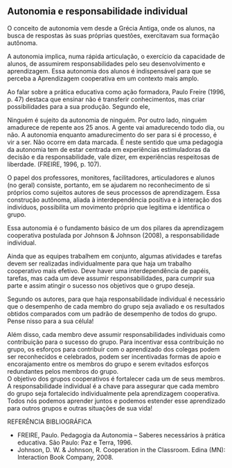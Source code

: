 ## Autonomia e responsabilidade individual
	 
O conceito de autonomia vem desde a Grécia Antiga, onde os alunos, na busca de respostas às suas próprias questões, exercitavam sua formação autônoma.

A autonomia implica, numa rápida articulação, o exercício da capacidade de alunos, de assumirem responsabilidades pelo seu desenvolvimento e aprendizagem. Essa autonomia dos alunos é indispensável para que se perceba a Aprendizagem cooperativa em um contexto mais amplo. 

Ao falar sobre a prática educativa como ação formadora, Paulo Freire (1996, p. 47) destaca que ensinar não é transferir conhecimentos, mas criar possibilidades para a sua produção. Segundo ele,

Ninguém é sujeito da autonomia de ninguém. Por outro lado, ninguém amadurece de repente aos 25 anos. A gente vai amadurecendo todo dia, ou não. A autonomia enquanto amadurecimento do ser para si é processo, é vir a ser. Não ocorre em data marcada. É neste sentido que uma pedagogia da autonomia tem de estar centrada em experiências estimuladoras da decisão e da responsabilidade, vale dizer, em experiências respeitosas de liberdade. (FREIRE, 1996, p. 107).

O papel dos professores, monitores, facilitadores, articuladores e alunos (no geral) consiste, portanto, em se ajudarem no reconhecimento de si próprios como sujeitos autores de seus processos de aprendizagem. Essa construção autônoma, aliada à interdependência positiva e à interação dos indivíduos, possibilita um movimento próprio que legitima e identifica o grupo.

Essa autonomia é o fundamento básico de um dos pilares da aprendizagem cooperativa postulada por Johnson & Johnson (2008), a responsabilidade individual. 

Ainda que as equipes trabalhem em conjunto, algumas atividades e tarefas devem ser realizadas individualmente para que haja um trabalho cooperativo mais efetivo. Deve haver uma interdependência de papéis, tarefas, mas cada um deve assumir responsabilidades, para cumprir sua parte e assim atingir o sucesso nos objetivos que o grupo deseja.

Segundo os autores, para que haja responsabilidade individual é necessário que o desempenho de cada membro do grupo seja avaliado e os resultados obtidos comparados com um padrão de desempenho de todos do grupo. Pense nisso para a sua célula!

Além disso, cada membro deve assumir responsabilidades individuais como contribuição para o sucesso do grupo.  Para incentivar essa contribuição no grupo, os esforços para contribuir com o aprendizado dos colegas podem ser reconhecidos e celebrados, podem ser incentivadas formas de apoio e encorajamento entre os membros do grupo e serem evitados esforços redundantes pelos membros do grupo.  
O objetivo dos grupos cooperativos é fortalecer cada um de seus membros. A responsabilidade individual é a chave para assegurar que cada membro do grupo seja fortalecido individualmente pela aprendizagem cooperativa. Todos nós podemos aprender juntos e podemos estender esse aprendizado para outros grupos e outras situações de sua vida!
 
REFERÊNCIA BIBLIOGRÁFICA
- FREIRE, Paulo. Pedagogia da Autonomia – Saberes necessários à prática educativa. São Paulo: Paz e Terra, 1996.
- Johnson, D. W. & Johnson, R. Cooperation in the Classroom. Edina (MN): Interaction Book Company, 2008.